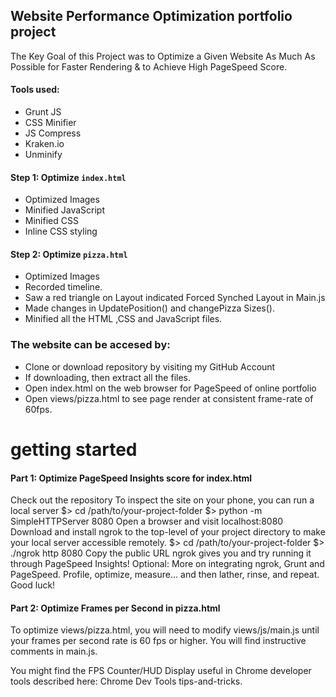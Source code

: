 ## Website Performance Optimization portfolio project

The Key Goal of this Project was to Optimize a Given Website As Much As Possible for Faster Rendering & to Achieve High PageSpeed Score.

#### Tools used:

* Grunt JS
* CSS Minifier
* JS Compress
* Kraken.io
* Unminify

#### Step 1: Optimize `index.html`

* Optimized Images
* Minified JavaScript
* Minified CSS
* Inline CSS styling


#### Step 2: Optimize `pizza.html`

* Optimized Images
* Recorded timeline.
* Saw a red triangle on Layout indicated Forced Synched Layout in Main.js
* Made changes in UpdatePosition() and changePizza Sizes().
* Minified all the HTML ,CSS and JavaScript files.

### The website can be accesed by:

* Clone or download repository by visiting my GitHub Account
* If downloading, then extract all the files.
* Open index.html on the web browser for PageSpeed of online portfolio
* Open views/pizza.html to see page render at consistent frame-rate of 60fps.

# getting started

#### Part 1: Optimize PageSpeed Insights score for index.html

Check out the repository
To inspect the site on your phone, you can run a local server
$> cd /path/to/your-project-folder
$> python -m SimpleHTTPServer 8080
Open a browser and visit localhost:8080
Download and install ngrok to the top-level of your project directory to make your local server accessible remotely.
$> cd /path/to/your-project-folder
$> ./ngrok http 8080
Copy the public URL ngrok gives you and try running it through PageSpeed Insights! Optional: More on integrating ngrok, Grunt and PageSpeed.
Profile, optimize, measure... and then lather, rinse, and repeat. Good luck!

#### Part 2: Optimize Frames per Second in pizza.html

To optimize views/pizza.html, you will need to modify views/js/main.js until your frames per second rate is 60 fps or higher. You will find instructive comments in main.js.

You might find the FPS Counter/HUD Display useful in Chrome developer tools described here: Chrome Dev Tools tips-and-tricks.